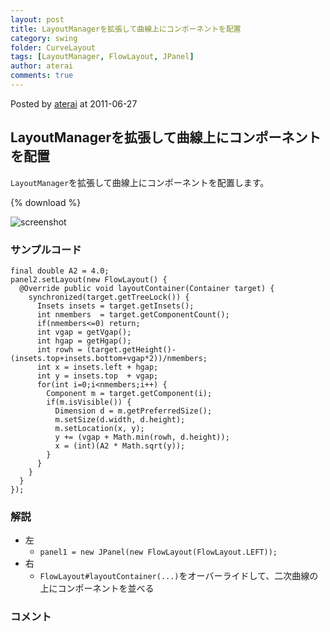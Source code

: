 ```yaml
---
layout: post
title: LayoutManagerを拡張して曲線上にコンポーネントを配置
category: swing
folder: CurveLayout
tags: [LayoutManager, FlowLayout, JPanel]
author: aterai
comments: true
---
```


Posted by [aterai](http://terai.xrea.jp/aterai.html) at 2011-06-27

## LayoutManagerを拡張して曲線上にコンポーネントを配置
`LayoutManager`を拡張して曲線上にコンポーネントを配置します。

{% download %}

![screenshot](https://lh4.googleusercontent.com/-Rww2mulIVEI/TggO-rFh_2I/AAAAAAAAA98/R3ZVsfyu3IU/s800/CurveLayout.png)

### サンプルコード
<pre class="prettyprint"><code>final double A2 = 4.0;
panel2.setLayout(new FlowLayout() {
  @Override public void layoutContainer(Container target) {
    synchronized(target.getTreeLock()) {
      Insets insets = target.getInsets();
      int nmembers  = target.getComponentCount();
      if(nmembers&lt;=0) return;
      int vgap = getVgap();
      int hgap = getHgap();
      int rowh = (target.getHeight()-(insets.top+insets.bottom+vgap*2))/nmembers;
      int x = insets.left + hgap;
      int y = insets.top  + vgap;
      for(int i=0;i&lt;nmembers;i++) {
        Component m = target.getComponent(i);
        if(m.isVisible()) {
          Dimension d = m.getPreferredSize();
          m.setSize(d.width, d.height);
          m.setLocation(x, y);
          y += (vgap + Math.min(rowh, d.height));
          x = (int)(A2 * Math.sqrt(y));
        }
      }
    }
  }
});
</code></pre>

### 解説
- 左
    - `panel1 = new JPanel(new FlowLayout(FlowLayout.LEFT));`
- 右
    - `FlowLayout#layoutContainer(...)`をオーバーライドして、二次曲線の上にコンポーネントを並べる

<!-- dummy comment line for breaking list -->

### コメント
